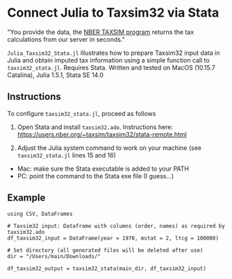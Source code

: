 
# Connect Julia to Taxsim32 via Stata

"You provide the data, the [NBER TAXSIM program](https://taxsim.nber.org) returns the tax calculations from our server in seconds."

`Julia_Taxsim32_Stata.jl` illustrates how to prepare Taxsim32 input data in Julia and obtain imputed tax information using a simple function call to `taxsim32_stata.jl`. Requires Stata. Written and tested on MacOS (10.15.7 Catalina), Julia 1.5.1, Stata SE 14.0

## Instructions

To configure `taxsim32_stata.jl`, proceed as follows

1. Open Stata and install `taxsim32.ado`. Instructions here: https://users.nber.org/~taxsim/taxsim32/stata-remote.html

2. Adjust the Julia system command to work on your machine (see `taxsim32_stata.jl` lines 15 and 16)
- Mac: make sure the Stata executable is added to your PATH
- PC: point the command to the Stata exe file (I guess...)

## Example

```
using CSV, DataFrames

# Taxsim32 input: Dataframe with columns (order, names) as required by taxsim32.ado
df_taxsim32_input = DataFrame(year = 1970, mstat = 2, ltcg = 100000)

# Set directory (all generated files will be deleted after use)
dir = "/Users/main/Downloads/"

df_taxsim32_output = taxsim32_stata(main_dir, df_taxsim32_input)
```

